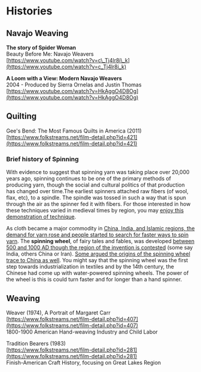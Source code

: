 # Histories

## 

## Navajo Weaving

**The story of Spider Woman**  
Beauty Before Me: Navajo Weavers  
[https://www.youtube.com/watch?v=c\_Tj4lr8i\_k](https://www.youtube.com/watch?v=c_Tj4lr8i_k)  
  
**A Loom with a View: Modern Navajo Weavers**  
2004 - Produced by Sierra Ornelas and Justin Thomas  
[https://www.youtube.com/watch?v=HkAggO4D8Og](https://www.youtube.com/watch?v=HkAggO4D8Og)



## Quilting 

  
Gee's Bend: The Most Famous Quilts in America \(2011\)  
[https://www.folkstreams.net/film-detail.php?id=421](https://www.folkstreams.net/film-detail.php?id=421)

### Brief history of Spinning

With evidence to suggest that spinning yarn was taking place over 20,000 years ago, spinning continues to be one of the primary methods of producing yarn, though the social and cultural politics of that production has changed over time.The earliest spinners attached raw fibers \(of wool, flax, etc\), to a spindle. The spindle was tossed in such a way that is spun through the air as the spinner fed it with fibers. For those interested in how these techniques varied in medieval times by region, you may [enjoy this demonstration of technique](https://www.youtube.com/watch?time_continue=3&v=RERnzaTREyM&feature=emb_title).

As cloth became a major commodity in [China, India, and Islamic regions, the demand for yarn rose and people started to search for faster ways to spin yarn](https://quatr.us/china/invented-spinning-wheel-history-spinning.htm). The **spinning wheel**, of fairy tales and fables, was developed [between 500 and 1000 AD though the region of the invention is contested](https://americanhistory.si.edu/collections/search/object/nmah_1200991#:~:text=The%20process%20predates%20written%20history,those%20making%20fiber%20into%20yarn.) \(some say India, others China or Iran\). [Some argued the origins of the spinning wheel trace to China as well](https://www.thoughtco.com/spinning-wheel-evolution-1992414). You might say that the spinning wheel was the first step towards industrialization in textiles and by the 14th century, the Chinese had come up with water-powered spinning wheels. The power of the wheel is this is could turn faster and for longer than a hand spinner.

## Weaving 

Weaver \(1974\),  A Portrait of Margaret Carr  
[https://www.folkstreams.net/film-detail.php?id=407](https://www.folkstreams.net/film-detail.php?id=407)  
1800-1900 American Hand-weaving Industry and Child Labor

Tradition Bearers \(1983\)  
[https://www.folkstreams.net/film-detail.php?id=281](https://www.folkstreams.net/film-detail.php?id=281)  
Finish-American Craft History, focusing on Great Lakes Region  




  




